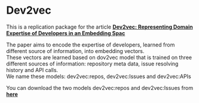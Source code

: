 # Dev2vec
This is a replication package for the article 
<a href="https://arxiv.org/abs/2207.05132"><strong>Dev2vec: Representing Domain Expertise of Developers in an Embedding Spac</strong></a>
    
The paper aims to encode the expertise of developers, learned from different source of information, into embedding vectors.<br />
These vectors are learned based on dov2vec model that is trained on three different sources of information: repository meta data, issue resolving history and API calls.<br />
We name these models: dev2vec:repos, dev2vec:Issues and dev2vec:APIs <br />

You can download the two models dev2vec:repos and dev2vec:Issues from <a href="https://doi.org/10.5281/zenodo.7580313"><strong>here</strong></a>
    
